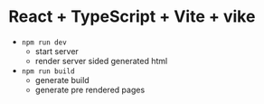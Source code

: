 # React + TypeScript + Vite + vike

- `npm run dev` 
  - start server
  - render server sided generated html
- `npm run build`
  - generate build 
  - generate pre rendered pages
